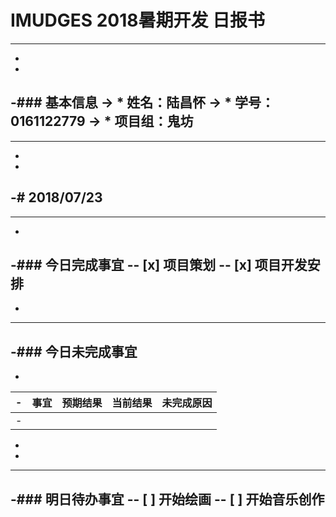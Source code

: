 # IMUDGES 2018暑期开发 日报书
--------
-
-
-### 基本信息
-> * 姓名：陆昌怀
-> * 学号：0161122779
-> * 项目组：鬼坊
-
--------
-
-
-# 2018/07/23
-
--------
-
-### 今日完成事宜
-- [x]  项目策划
-- [x]  项目开发安排
-
-
------
-### 今日未完成事宜
-
-
-| 事宜     |预期结果| 当前结果  | 未完成原因   | 
-| --------   | -----:  | -----:  | :----:  |
-|    |   |   |   |
-
-
-------
-### 明日待办事宜
-- [ ] 开始绘画
-- [ ] 开始音乐创作
--------    
